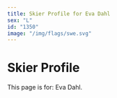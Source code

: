 ```yaml
---
title: Skier Profile for Eva Dahl
sex: "L"
id: "1350"
image: "/img/flags/swe.svg" 
---
```


# Skier Profile

This page is for: Eva Dahl.
    